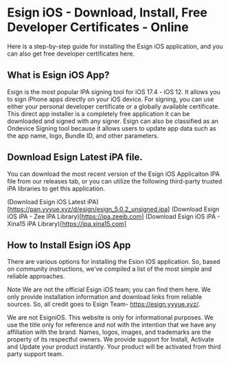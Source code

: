 # Esign iOS - Download, Install, Free Developer Certificates - Online

Here is a step-by-step guide for installing the Esign iOS application, and you can also get free developer certificates here.

## What is Esign iOS App?

Esign is the most popular IPA signing tool for iOS 17.4 - iOS 12. It allows you to sign iPhone apps directly on your iOS device. For signing, you can use either your personal developer certificate or a globally available certificate. This direct app installer is a completely free application it can be downloaded and signed with any signer. 
Esign can also be classified as an Ondevice Signing tool because it allows users to update app data such as the app name, logo, Bundle ID, and other parameters. 

## Download Esign Latest iPA file.

You can download the most recent version of the Esign iOS Applicaiton IPA file from our releases tab, or you can utilize the following third-party trusted iPA libraries to get this application. 

(Download Esign iOS Latest iPA)[https://pan.yyyue.xyz/d/esign/esign_5.0.2_unsigned.ipa]
(Download Esign iOS iPA - Zee IPA Library)[https://ipa.zeejb.com]
(Download Esign iOS iPA - Xina15 iPA Library)[https://ipa.xina15.com]


## How to Install Esign iOS App

There are various options for installing the Esion iOS application. So, based on community instructions, we've compiled a list of the most simple and reliable approaches. 

Note We are not the official Esign iOS team; you can find them here. We only provide installation information and download links from reliable sources. So, all credit goes to Esign Team- https://esign.yyyue.xyz/. 

We are not EsigniOS. This website is only for informational purposes. We use the title only for reference and not with the intention that we have any affiliation with the brand. Names, logos, images, and trademarks are the property of its respectful owners. We provide support for Install, Activate and Update your product instantly. Your product will be activated from third party support team.

